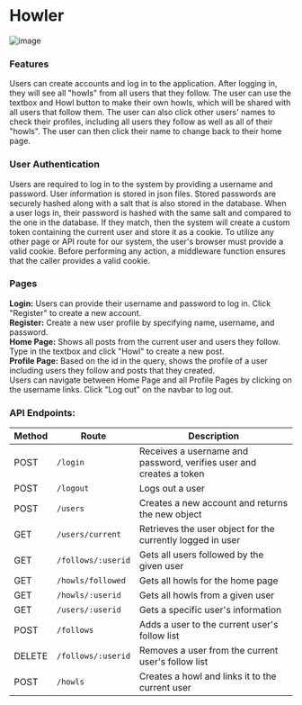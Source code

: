 # Howler

![image](https://github.com/FirebombDragon/PortfolioProjects/assets/91640916/658a1321-d104-4132-9e9b-a30fa4012ea9)

### Features
Users can create accounts and log in to the application.  After logging in, they will see all "howls" from all users that they follow.  The user can use the textbox and Howl button to make their own howls, which will be shared with all users that follow them.  The user can also click other users' names to check their profiles, including all users they follow as well as all of their "howls".  The user can then click their name to change back to their home page.

### User Authentication
Users are required to log in to the system by providing a username and password.  User information is stored in json files.  Stored passwords are securely hashed along with a salt that is also stored in the database.  When a user logs in, their password is hashed with the same salt and compared to the one in the database.  If they match, then the system will create a custom token containing the current user and store it as a cookie.  To utilize any other page or API route for our system, the user's browser must provide a valid cookie.  Before performing any action, a middleware function ensures that the caller provides a valid cookie.

### Pages
<b>Login:</b> Users can provide their username and password to log in.  Click "Register" to create a new account.<br>
<b>Register:</b> Create a new user profile by specifying name, username, and password.<br>
<b>Home Page:</b> Shows all posts from the current user and users they follow.  Type in the textbox and click "Howl" to create a new post.<br>
<b>Profile Page:</b> Based on the id in the query, shows the profile of a user including users they follow and posts that they created.<br>
Users can navigate between Home Page and all Profile Pages by clicking on the username links.  Click "Log out" on the navbar to log out.

### API Endpoints:
| Method | Route | Description |
|--|--|-------------------------|
| POST | `/login` | Receives a username and password, verifies user and creates a token |
| POST | `/logout` | Logs out a user |
| POST | `/users` | Creates a new account and returns the new object |
| GET | `/users/current` | Retrieves the user object for the currently logged in user |
| GET | `/follows/:userid` | Gets all users followed by the given user |
| GET | `/howls/followed` | Gets all howls for the home page |
| GET | `/howls/:userid` | Gets all howls from a given user |
| GET | `/users/:userid` | Gets a specific user's information |
| POST | `/follows` | Adds a user to the current user's follow list |
| DELETE | `/follows/:userid` | Removes a user from the current user's follow list |
| POST | `/howls` | Creates a howl and links it to the current user |

























